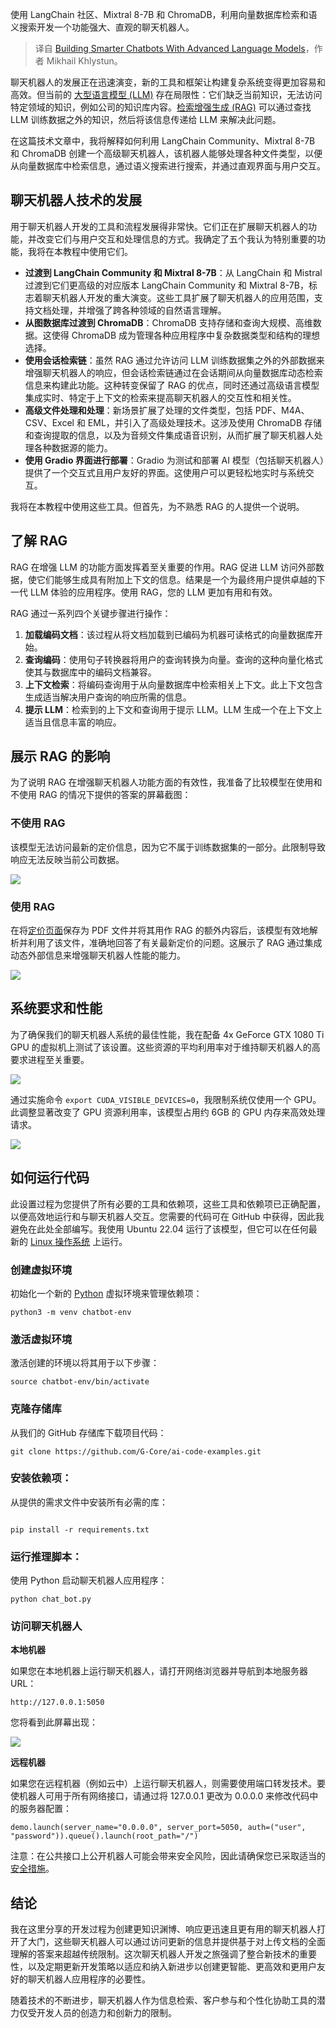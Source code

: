 
<!--
title: 利用高级语言模型构建更智能的聊天机器人
cover: https://cdn.thenewstack.io/media/2024/05/0673cbee-ai-chatbots-featured-image.png
-->

使用 LangChain 社区、Mixtral 8-7B 和 ChromaDB，利用向量数据库检索和语义搜索开发一个功能强大、直观的聊天机器人。

> 译自 [Building Smarter Chatbots With Advanced Language Models](https://thenewstack.io/building-smarter-chatbots-with-advanced-language-models/)，作者 Mikhail Khlystun。

聊天机器人的发展正在迅速演变，新的工具和框架让构建复杂系统变得更加容易和高效。但当前的 [大型语言模型 (LLM)](https://thenewstack.io/llm/) 存在局限性：它们缺乏当前知识，无法访问特定领域的知识，例如公司的知识库内容。[检索增强生成 (RAG)](https://thenewstack.io/retrieval-augmented-generation-for-llms/) 可以通过查找 LLM 训练数据之外的知识，然后将该信息传递给 LLM 来解决此问题。

在这篇技术文章中，我将解释如何利用 LangChain Community、Mixtral 8-7B 和 ChromaDB 创建一个高级聊天机器人，该机器人能够处理各种文件类型，以便从向量数据库中检索信息，通过语义搜索进行搜索，并通过直观界面与用户交互。

## 聊天机器人技术的发展

用于聊天机器人开发的工具和流程发展得非常快。它们正在扩展聊天机器人的功能，并改变它们与用户交互和处理信息的方式。我确定了五个我认为特别重要的功能，我将在本教程中使用它们。

- **过渡到 LangChain Community 和 Mixtral 8-7B**：从 LangChain 和 Mistral 过渡到它们更高级的对应版本 LangChain Community 和 Mixtral 8-7B，标志着聊天机器人开发的重大演变。这些工具扩展了聊天机器人的应用范围，支持文档处理，并增强了跨各种领域的自然语言理解。
- **从图数据库过渡到 ChromaDB**：ChromaDB 支持存储和查询大规模、高维数据。这使得 ChromaDB 成为管理各种应用程序中复杂数据类型和结构的理想选择。
- **使用会话检索链**：虽然 RAG 通过允许访问 LLM 训练数据集之外的外部数据来增强聊天机器人的响应，但会话检索链通过在会话期间从向量数据库动态检索信息来构建此功能。这种转变保留了 RAG 的优点，同时还通过高级语言模型集成实时、特定于上下文的检索来提高聊天机器人的交互性和相关性。
- **高级文件处理和处理**：新场景扩展了处理的文件类型，包括 PDF、M4A、CSV、Excel 和 EML，并引入了高级处理技术。这涉及使用 ChromaDB 存储和查询提取的信息，以及为音频文件集成语音识别，从而扩展了聊天机器人处理各种数据源的能力。
- **使用 Gradio 界面进行部署**：Gradio 为测试和部署 AI 模型（包括聊天机器人）提供了一个交互式且用户友好的界面。这使用户可以更轻松地实时与系统交互。

我将在本教程中使用这些工具。但首先，为不熟悉 RAG 的人提供一个说明。

## 了解 RAG

RAG 在增强 LLM 的功能方面发挥着至关重要的作用。RAG 促进 LLM 访问外部数据，使它们能够生成具有附加上下文的信息。结果是一个为最终用户提供卓越的下一代 LLM 体验的应用程序。使用 RAG，您的 LLM 更加有用和有效。

RAG 通过一系列四个关键步骤进行操作：

1. **加载编码文档**：该过程从将文档加载到已编码为机器可读格式的向量数据库开始。
2. **查询编码**：使用句子转换器将用户的查询转换为向量。查询的这种向量化格式使其与数据库中的编码文档兼容。
3. **上下文检索**：将编码查询用于从向量数据库中检索相关上下文。此上下文包含生成适当解决用户查询的响应所需的信息。
4. **提示 LLM**：检索到的上下文和查询用于提示 LLM。LLM 生成一个在上下文上适当且信息丰富的响应。

## 展示 RAG 的影响

为了说明 RAG 在增强聊天机器人功能方面的有效性，我准备了比较模型在使用和不使用 RAG 的情况下提供的答案的屏幕截图：

### 不使用 RAG

该模型无法访问最新的定价信息，因为它不属于训练数据集的一部分。此限制导致响应无法反映当前公司数据。

![](https://cdn.thenewstack.io/media/2024/05/27e91aac-model_without_rag-1024x432.png)

### 使用 RAG

在将[定价页面](https://gcore.com/pricing/cloud)保存为 PDF 文件并将其用作 RAG 的额外内容后，该模型有效地解析并利用了该文件，准确地回答了有关最新定价的问题。这展示了 RAG 通过集成动态外部信息来增强聊天机器人性能的能力。

![](https://cdn.thenewstack.io/media/2024/05/8e8bdd10-model_with_rag-1024x435.png)

## 系统要求和性能

为了确保我们的聊天机器人系统的最佳性能，我在配备 4x GeForce GTX 1080 Ti GPU 的虚拟机上测试了该设置。这些资源的平均利用率对于维持聊天机器人的高要求进程至关重要。

![](https://cdn.thenewstack.io/media/2024/05/f213f44a-4xgpu_load-1024x528.png)

通过实施命令 `export CUDA_VISIBLE_DEVICES=0`，我限制系统仅使用一个 GPU。此调整显著改变了 GPU 资源利用率，该模型占用约 6GB 的 GPU 内存来高效处理请求。

![](https://cdn.thenewstack.io/media/2024/05/002127c3-1xgpu_load-1024x461.png)

## 如何运行代码

此设置过程为您提供了所有必要的工具和依赖项，这些工具和依赖项已正确配置，以便高效地运行和与聊天机器人交互。您需要的代码可在 GitHub 中获得，因此我避免在此处全部编写。我使用 Ubuntu 22.04 运行了该模型，但它可以在任何最新的
[Linux 操作系统](https://thenewstack.io/linux/) 上运行。

### 创建虚拟环境

初始化一个新的 [Python](https://roadmap.sh/python) 虚拟环境来管理依赖项：

```
python3 -m venv chatbot-env
```

### 激活虚拟环境

激活创建的环境以将其用于以下步骤：

```
source chatbot-env/bin/activate
```

### 克隆存储库

从我们的 GitHub 存储库下载项目代码：

```
git clone https://github.com/G-Core/ai-code-examples.git
```

### 安装依赖项：

从提供的需求文件中安装所有必需的库：

```

pip install -r requirements.txt
```

### 运行推理脚本：

使用 Python 启动聊天机器人应用程序：

```
python chat_bot.py
```

### 访问聊天机器人

**本地机器**

如果您在本地机器上运行聊天机器人，请打开网络浏览器并导航到本地服务器 URL：

```    
http://127.0.0.1:5050
```

您将看到此屏幕出现：

![](https://cdn.thenewstack.io/media/2024/05/10538727-login-gcore-1024x345.png)

**远程机器**

如果您在远程机器（例如云中）上运行聊天机器人，则需要使用端口转发技术。要使机器人可用于所有网络接口，请通过将 127.0.0.1 更改为 0.0.0.0 来修改代码中的服务器配置：

```
demo.launch(server_name="0.0.0.0", server_port=5050, auth=("user", "password")).queue().launch(root_path="/")
```

注意：在公共接口上公开机器人可能会带来安全风险，因此请确保您已采取适当的[安全措施](https://thenewstack.io/how-a-popular-combo-provides-ddos-protection/)。

## 结论

我在这里分享的开发过程为创建更知识渊博、响应更迅速且更有用的聊天机器人打开了大门，这些聊天机器人可以通过访问更新的信息并提供基于对上传文档的全面理解的答案来超越传统限制。这次聊天机器人开发之旅强调了整合新技术的重要性，以及定期更新开发策略以适应和纳入新进步以创建更智能、更高效和更用户友好的聊天机器人应用程序的必要性。

随着技术的不断进步，聊天机器人作为信息检索、客户参与和个性化协助工具的潜力仅受开发人员的创造力和创新力的限制。
